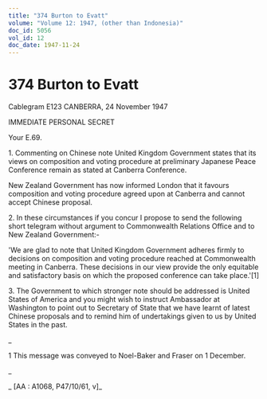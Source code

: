```yaml
---
title: "374 Burton to Evatt"
volume: "Volume 12: 1947, (other than Indonesia)"
doc_id: 5056
vol_id: 12
doc_date: 1947-11-24
---
```


# 374 Burton to Evatt

Cablegram E123 CANBERRA, 24 November 1947

IMMEDIATE PERSONAL SECRET

Your E.69.

1\. Commenting on Chinese note United Kingdom Government states that its views on composition and voting procedure at preliminary Japanese Peace Conference remain as stated at Canberra Conference.

New Zealand Government has now informed London that it favours composition and voting procedure agreed upon at Canberra and cannot accept Chinese proposal.

2\. In these circumstances if you concur I propose to send the following short telegram without argument to Commonwealth Relations Office and to New Zealand Government:-

'We are glad to note that United Kingdom Government adheres firmly to decisions on composition and voting procedure reached at Commonwealth meeting in Canberra. These decisions in our view provide the only equitable and satisfactory basis on which the proposed conference can take place.'[1]

3\. The Government to which stronger note should be addressed is United States of America and you might wish to instruct Ambassador at Washington to point out to Secretary of State that we have learnt of latest Chinese proposals and to remind him of undertakings given to us by United States in the past.

_

1 This message was conveyed to Noel-Baker and Fraser on 1 December.

_

_ [AA : A1068, P47/10/61, v]_
